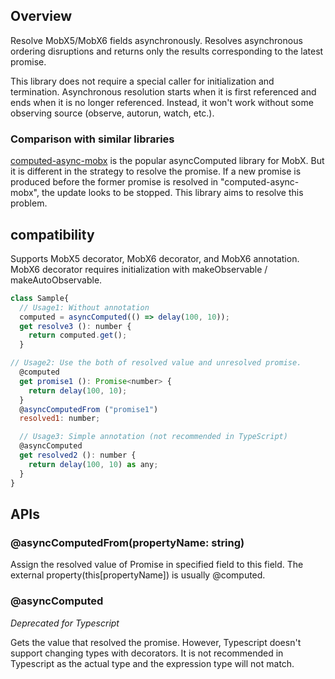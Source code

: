 ## Overview

Resolve MobX5/MobX6 fields asynchronously. Resolves asynchronous ordering disruptions and returns only the results corresponding to the latest promise.

This library does not require a special caller for initialization and termination. Asynchronous resolution starts when it is first referenced and ends when it is no longer referenced. Instead, it won't work without some observing source (observe, autorun, watch, etc.).

### Comparison with similar libraries

[computed-async-mobx](https://www.npmjs.com/package/computed-async-mobx) is the popular asyncComputed library for MobX. But it is different in the strategy to resolve the promise. If a new promise is produced before the former promise is resolved in "computed-async-mobx", the update looks to be stopped. This library aims to resolve this problem.

## compatibility

Supports MobX5 decorator, MobX6 decorator, and MobX6 annotation. MobX6 decorator requires initialization with makeObservable / makeAutoObservable.

```js
class Sample{
  // Usage1: Without annotation
  computed = asyncComputed(() => delay(100, 10));
  get resolve3 (): number {
    return computed.get();
  }

// Usage2: Use the both of resolved value and unresolved promise.
  @computed
  get promise1 (): Promise<number> {
    return delay(100, 10);
  }
  @asyncComputedFrom ("promise1")
  resolved1: number;

  // Usage3: Simple annotation (not recommended in TypeScript)
  @asyncComputed
  get resolved2 (): number {
    return delay(100, 10) as any;
  }
}
```

## APIs

### @asyncComputedFrom(propertyName: string)
Assign the resolved value of Promise in specified field to this field. The external property(this[propertyName]) is usually @computed.

### @asyncComputed
_Deprecated for Typescript_

Gets the value that resolved the promise. However, Typescript doesn't support changing types with decorators. It is not recommended in Typescript as the actual type and the expression type will not match.
